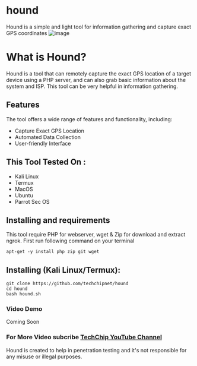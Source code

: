 # hound
Hound is a simple and light tool for information gathering and capture exact GPS coordinates
![image](https://user-images.githubusercontent.com/42796435/229538253-e0a9c811-60e4-4294-bd3b-8eb7621b51f5.png)

# What is Hound?
<p>Hound is a tool that can remotely capture the exact GPS location of a target device using a PHP server, and can also grab basic information about the system and ISP. This tool can be very helpful in information gathering.</p>

## Features
  <p>The tool offers a wide range of features and functionality, including:</p>
    <ul>
  <li>Capture Exact GPS Location</li>
  <li>Automated Data Collection</li>
   <li>User-friendly Interface</li>
</ul>

## This Tool Tested On :
<ul>
  <li>Kali Linux</li>
  <li>Termux</li>
  <li>MacOS</li>
  <li>Ubuntu</li>
  <li>Parrot Sec OS</li>
</ul>

## Installing and requirements
<p>This tool require PHP for webserver, wget & Zip for download and extract ngrok. First run following command on your terminal</p>

```
apt-get -y install php zip git wget
```

## Installing (Kali Linux/Termux):

```
git clone https://github.com/techchipnet/hound
cd hound
bash hound.sh
```

### Video Demo
<p>Coming Soon</p>

### For More Video subcribe <a href="http://youtube.com/techchipnet">TechChip YouTube Channel</a>
<p>Hound is created to help in penetration testing and it's not responsible for any misuse or illegal purposes.</p>
